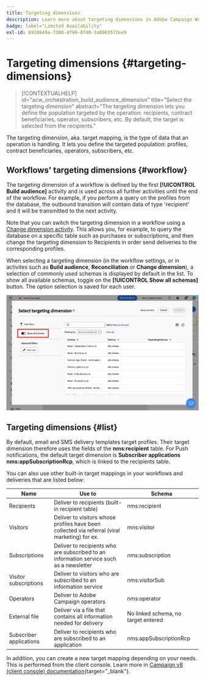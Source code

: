 ```yaml
---
title: Targeting dimensions
description: Learn more about targeting dimensions in Adobe Campaign Web
badge: label="Limited Availability"
exl-id: b910649a-7300-4f99-8f40-3a8965572ee9
---
```

# Targeting dimensions {#targeting-dimensions}

>[!CONTEXTUALHELP]
>id="acw_orchestration_build_audience_dimension"
>title="Select the targeting dimension"
>abstract="The targeting dimension lets you define the population targeted by the operation: recipients, contract beneficiaries, operator, subscribers, etc. By default, the target is selected from the recipients."

The targeting dimension, aka. target mapping, is the type of data that an operation is handling. It lets you define the targeted population: profiles, contract beneficiaries, operators, subscribers, etc.

## Workflows' targeting dimensions {#workflow}

The targeting dimension of a workflow is defined by the first **[!UICONTROL Build audience]** activity and is used across all further activities until the end of the workflow. For example, if you perform a query on the profiles from the database, the outbound transition will contain data of type 'recipient' and it will be transmitted to the next activity.

Note that you can switch the targeting dimension in a workflow using a [Change dimension activity](../workflows/activities/change-dimension.md). This allows you, for example, to query the database on a specific table such as purchases or subscriptions, and then change the targeting dimension to Recipients in order send deliveries to the corresponding profiles.

When selecting a targeting dimension (in the workflow settings, or in activites such as **Build audience**, **Reconciliation** or **Change dimension**), a selection of commonly used schemas is displayed by default in the list. To show all available schemas, toggle on the **[!UICONTROL Show all schemas]** button. The option selection is saved for each user.

![](assets/targeting-dimension-show-all.png)

## Targeting dimensions {#list}

By default, email and SMS delivery templates target profiles. Their target dimension therefore uses the fields of the **nms:recipient** table. For Push notifications, the default target dimension is **Subscriber applications nms:appSubscriptionRcp**, which is linked to the recipients table. 

You can also use other built-in target mappings in your workflows and deliveries that are listed below: 

|  Name  | Use to | Schema  |
|---|---|---|
|  Recipients  | Deliver to recipients (built-in recipient table)  | nms:recipient  |
|  Visitors  | Deliver to visitors whose profiles have been collected via referral (viral marketing) for ex.  | mns:visitor  |
|  Subscriptions  | Deliver to recipients who are subscribed to an information service such as a newsletter | nms:subscription  |
|  Visitor subscriptions  | Deliver to visitors who are subscribed to an information service  | nms:visitorSub  |
|  Operators  | Deliver to Adobe Campaign operators  | nms:operator  |
|  External file  | Deliver via a file that contains all information needed for delivery  | No linked schema, no target entered  |
|  Subscriber applications  | Deliver to recipients who are subscribed to an application | nms:appSubscriptionRcp  |

In addition, you can create a new target mapping depending on your needs. This is performed from the client console. Learn more in [Campaign v8 (client console) documentation](https://experienceleague.adobe.com/docs/campaign/campaign-v8/audience/add-profiles/target-mappings.html#new-mapping){target="_blank"}.

